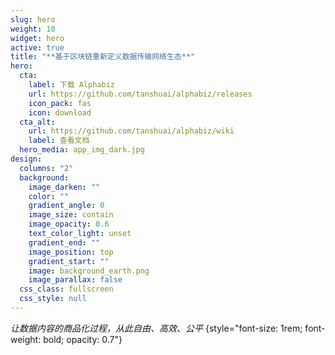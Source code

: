 ```yaml
---
slug: hero
weight: 10
widget: hero
active: true
title: "**基于区块链重新定义数据传输网络生态**"
hero:
  cta:
    label: 下载 Alphabiz
    url: https://github.com/tanshuai/alphabiz/releases
    icon_pack: fas
    icon: download
  cta_alt:
    url: https://github.com/tanshuai/alphabiz/wiki
    label: 查看文档
  hero_media: app_img_dark.jpg
design:
  columns: "2"
  background:
    image_darken: ""
    color: ""
    gradient_angle: 0
    image_size: contain
    image_opacity: 0.6
    text_color_light: unset
    gradient_end: ""
    image_position: top
    gradient_start: ""
    image: background_earth.png
    image_parallax: false
  css_class: fullscreen
  css_style: null
---
```

_让数据内容的商品化过程，从此自由、高效、公平_
{style="font-size: 1rem; font-weight: bold; opacity: 0.7"}
